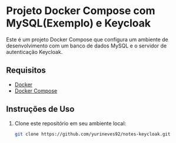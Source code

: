 # Projeto Docker Compose com MySQL(Exemplo) e Keycloak

Este é um projeto Docker Compose que configura um ambiente de desenvolvimento com um banco de dados MySQL e o servidor de autenticação Keycloak.

## Requisitos

- [Docker](https://www.docker.com/get-started)
- [Docker Compose](https://docs.docker.com/compose/install/)

## Instruções de Uso

1. Clone este repositório em seu ambiente local:

   ```bash
   git clone https://github.com/yurineves92/notes-keycloak.git